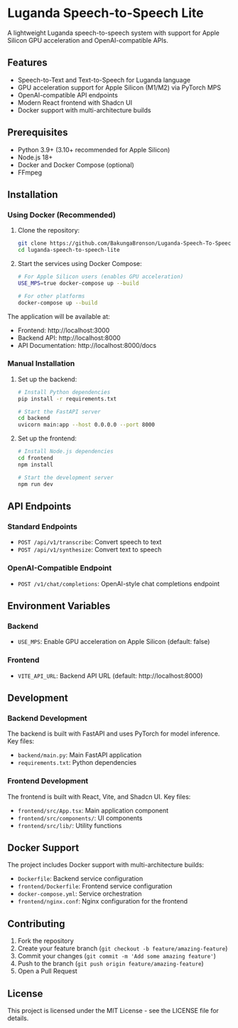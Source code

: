 # Luganda Speech-to-Speech Lite

A lightweight Luganda speech-to-speech system with support for Apple Silicon GPU acceleration and OpenAI-compatible APIs.

## Features

- Speech-to-Text and Text-to-Speech for Luganda language
- GPU acceleration support for Apple Silicon (M1/M2) via PyTorch MPS
- OpenAI-compatible API endpoints
- Modern React frontend with Shadcn UI
- Docker support with multi-architecture builds

## Prerequisites

- Python 3.9+ (3.10+ recommended for Apple Silicon)
- Node.js 18+
- Docker and Docker Compose (optional)
- FFmpeg

## Installation

### Using Docker (Recommended)

1. Clone the repository:
   ```bash
   git clone https://github.com/BakungaBronson/Luganda-Speech-To-Speech-Lite.git
   cd luganda-speech-to-speech-lite
   ```

2. Start the services using Docker Compose:
   ```bash
   # For Apple Silicon users (enables GPU acceleration)
   USE_MPS=true docker-compose up --build

   # For other platforms
   docker-compose up --build
   ```

The application will be available at:
- Frontend: http://localhost:3000
- Backend API: http://localhost:8000
- API Documentation: http://localhost:8000/docs

### Manual Installation

1. Set up the backend:
   ```bash
   # Install Python dependencies
   pip install -r requirements.txt

   # Start the FastAPI server
   cd backend
   uvicorn main:app --host 0.0.0.0 --port 8000
   ```

2. Set up the frontend:
   ```bash
   # Install Node.js dependencies
   cd frontend
   npm install

   # Start the development server
   npm run dev
   ```

## API Endpoints

### Standard Endpoints

- `POST /api/v1/transcribe`: Convert speech to text
- `POST /api/v1/synthesize`: Convert text to speech

### OpenAI-Compatible Endpoint

- `POST /v1/chat/completions`: OpenAI-style chat completions endpoint

## Environment Variables

### Backend

- `USE_MPS`: Enable GPU acceleration on Apple Silicon (default: false)

### Frontend

- `VITE_API_URL`: Backend API URL (default: http://localhost:8000)

## Development

### Backend Development

The backend is built with FastAPI and uses PyTorch for model inference. Key files:

- `backend/main.py`: Main FastAPI application
- `requirements.txt`: Python dependencies

### Frontend Development

The frontend is built with React, Vite, and Shadcn UI. Key files:

- `frontend/src/App.tsx`: Main application component
- `frontend/src/components/`: UI components
- `frontend/src/lib/`: Utility functions

## Docker Support

The project includes Docker support with multi-architecture builds:

- `Dockerfile`: Backend service configuration
- `frontend/Dockerfile`: Frontend service configuration
- `docker-compose.yml`: Service orchestration
- `frontend/nginx.conf`: Nginx configuration for the frontend

## Contributing

1. Fork the repository
2. Create your feature branch (`git checkout -b feature/amazing-feature`)
3. Commit your changes (`git commit -m 'Add some amazing feature'`)
4. Push to the branch (`git push origin feature/amazing-feature`)
5. Open a Pull Request

## License

This project is licensed under the MIT License - see the LICENSE file for details.
